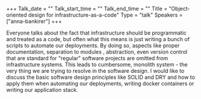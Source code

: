 +++
Talk_date = ""
Talk_start_time = ""
Talk_end_time = ""
Title = "Object-oriented design for infrastructure-as-a-code"
Type = "talk"
Speakers = ["anna-bankirer"]
+++

Everyone talks about the fact that infrastructure should be programmatic and treated as a code, but often what this means is just writing a bunch of scripts to automate our deployments.
By doing so, aspects like proper documentation, separation to modules , abstraction, even version control that are standard for "regular" software projects are omitted from infrastructure systems.
This leads to cumbersome, monolith system - the very thing we are trying to resolve in the software design.
I would like to discuss the basic software design principles like SOLID and DRY and how to apply them when automating our deployments, writing docker containers or writing our application stack.